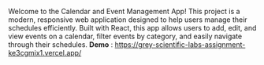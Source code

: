 Welcome to the Calendar and Event Management App! This project is a modern, responsive web application designed to help users manage their schedules efficiently. Built with React, this app allows users to add, edit, and view events on a calendar, filter events by category, and easily navigate through their schedules.
**Demo** : https://grey-scientific-labs-assignment-ke3cgmix1.vercel.app/
